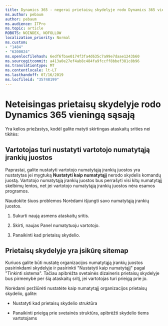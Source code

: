 ```yaml
---
title: Dynamics 365 - negerai prietaisų skydelyje rodo Dynamics 365 vieningą sąsają
ms.author: pebaum
author: pebaum
ms.audience: ITPro
ms.topic: article
ROBOTS: NOINDEX, NOFOLLOW
localization_priority: Normal
ms.custom:
- "1484"
- "6200024"
ms.openlocfilehash: 6edf6fbae0174f3fa4d635c7a99e7daae1243b60
ms.sourcegitcommit: a413a0e27ef4ab8c484fa9fccff8bbef381c8b96
ms.translationtype: MT
ms.contentlocale: lt-LT
ms.lasthandoff: 07/16/2019
ms.locfileid: "35748199"
---
```

# <a name="wrong-dashboard-shows-in-dynamics-365-unified-interface"></a>Neteisingas prietaisų skydelyje rodo Dynamics 365 vieningą sąsają

Yra kelios priežastys, kodėl galite matyti skirtingas ataskaitų srities nei tikitės:

## <a name="the-user-has-set-a-user-default-dashboard"></a>Vartotojas turi nustatyti vartotojo numatytąją įrankių juostos 

Paprastai, galite nustatyti vartotojo numatytąją įrankių juostos yra nustatytas jei mygtuką **Nustatyti kaip numatytąjį** nerodo skydelis komandų juostą. Vartotojo numatytąją įrankių juostos bus perrašyti visi kitų numatytąjį skelbimų lentos, net jei vartotojo numatytąją įrankių juostos nėra esamos programos.

Naudokite šiuos problemos Norėdami išjungti savo numatytąją įrankių juostos.

1. Sukurti naują asmens ataskaitų sritis.

2. Skirti, naujas Panel numatytuoju vartotojo.

3. Panaikinti kad prietaisų skydelio.

## <a name="the-dashboard-is-set-in-the-sitemap"></a>Prietaisų skydelyje yra įsikūrę sitemap

Kuriuos galite būti nustatę organizacijos numatytąją įrankių juostos pasirinkdami skydelyje ir pasirinkti "Nustatyti kaip numatytąjį" pagal "Tinkinti sistema". Tačiau apibrėžta svetainės dizaineris prietaisų skydelyje bus pirmenybė per šią ataskaitų sritį, jei vartotojas turi prieigą prie jo.

Norėdami peržiūrėti nustatėte kaip numatytąjį organizacijos prietaisų skydelio, galite:

* Nustatyti kad prietaisų skydelio struktūra

* Panaikinti prieigą prie svetainės struktūra, apibrėžti skydelio tiems vartotojams
